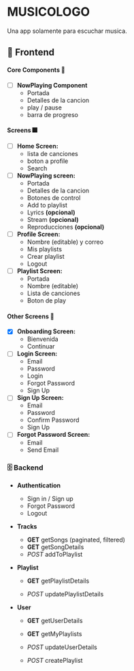 # MUSICOLOGO

Una app solamente para escuchar musica.

## 📱 Frontend

#### Core Components 🎸
- [ ] **NowPlaying Component**
  - Portada
  - Detalles de la cancion
  - play / pause
  - barra de progreso

#### Screens 🎆
- [ ] **Home Screen:**
  - lista de canciones
  - boton a profile
  - Search
- [ ] **NowPlaying screen:**
  - Portada
  - Detalles de la cancion
  - Botones de control
  - Add to playlist
  - Lyrics **(opcional)**
  - Stream **(opcional)**
  - Reproducciones **(opcional)**
- [ ] **Profile Screen:**
  - Nombre (editable) y correo
  - Mis playlists
  - Crear playlist
  - Logout
- [ ] **Playlist Screen:**
  - Portada
  - Nombre (editable)
  - Lista de canciones
  - Boton de play

#### Other Screens 🎇
- [x] **Onboarding Screen:**
  - Bienvenida
  - Continuar
- [ ] **Login Screen:**
  - Email
  - Password
  - Login
  - Forgot Password
  - Sign Up
- [ ] **Sign Up Screen:**
  - Email
  - Password
  - Confirm Password
  - Sign Up
- [ ] **Forgot Password Screen:**
  - Email
  - Send Email

### 🗄️ Backend
- **Authentication**
  - Sign in / Sign up
  - Forgot Password
  - Logout

- **Tracks**
  - **GET** getSongs (paginated, filtered)
  - **GET** getSongDetails
  - *POST* addToPlaylist

- **Playlist**
  - **GET** getPlaylistDetails

  - *POST* updatePlaylistDetails

- **User**
  - **GET** getUserDetails
  - **GET** getMyPlaylists

  - *POST* updateUserDetails
  - *POST* createPlaylist
